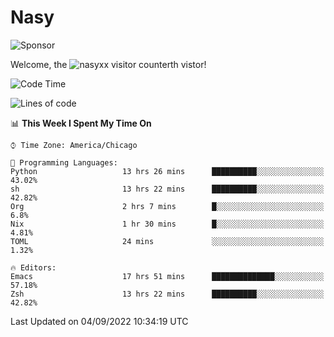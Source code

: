 # Nasy

<!--
<p align="center">
<img height="200" src="https://github-readme-stats.vercel.app/api?username=nasyxx&count_private=true&show_icons=true&theme=dracula&include_all_commits=true"/>
<img height="200" src="https://github-readme-stats.vercel.app/api/top-langs/?username=nasyxx&theme=dracula&hide=html,jupyter+notebook&count_private=true&show_icons=true"/>
</p>

  
----------------
-->

![Sponsor](https://img.shields.io/static/v1.svg?label=Sponsor&message=%E2%9D%A4&logo=GitHub&style=flat&color=pink)
 
Welcome, the ![nasyxx visitor counter](https://count.getloli.com/get/@nasyxx?theme=rule34)th vistor!
 
<!--START_SECTION:waka-->
![Code Time](http://img.shields.io/badge/Code%20Time-2%2C612%20hrs%2054%20mins-blue)

![Lines of code](https://img.shields.io/badge/From%20Hello%20World%20I%27ve%20Written-5%20Million%20lines%20of%20code-blue)

📊 **This Week I Spent My Time On** 

```text
⌚︎ Time Zone: America/Chicago

💬 Programming Languages: 
Python                   13 hrs 26 mins      ██████████░░░░░░░░░░░░░░░   43.02% 
sh                       13 hrs 22 mins      ██████████░░░░░░░░░░░░░░░   42.82% 
Org                      2 hrs 7 mins        █░░░░░░░░░░░░░░░░░░░░░░░░   6.8% 
Nix                      1 hr 30 mins        █░░░░░░░░░░░░░░░░░░░░░░░░   4.81% 
TOML                     24 mins             ░░░░░░░░░░░░░░░░░░░░░░░░░   1.32%

🔥 Editors: 
Emacs                    17 hrs 51 mins      ██████████████░░░░░░░░░░░   57.18% 
Zsh                      13 hrs 22 mins      ██████████░░░░░░░░░░░░░░░   42.82%

```


 Last Updated on 04/09/2022 10:34:19 UTC
<!--END_SECTION:waka-->

<!-- ![visitors](https://visitor-badge.laobi.icu/badge?page_id=nasyxx.nasyxx) -->

